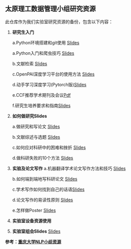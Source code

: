## 太原理工数据管理小组研究资源

此仓库作为我们实验室研究资源的备份，包含以下内容：

1. **研究生入门**

    a.Python环境搭建和git使用 [Slides](https://github.com/gqduke/tyut_dm_research_resources/blob/main/training_files/2019_1_Python%E7%8E%AF%E5%A2%83%E6%90%AD%E5%BB%BA%E4%B8%8EGit%E4%BD%BF%E7%94%A8.pdf)

    a.Python入门和爬虫技巧 [Slides](https://github.com/gqduke/tyut_dm_research_resources/blob/main/training_files/2018_0_python%26spider_training.pdf)

    b.文献检索 [Slides](https://github.com/gqduke/tyut_dm_research_resources/blob/main/training_files/2019_0_Literature_Research.pdf)

    c.OpenPAI深度学习平台的使用方法 [Slides](https://github.com/gqduke/tyut_dm_research_resources/blob/main/training_files/2019_2_OpenPAI_training.pdf)

    d.动手学习深度学习(Pytorch版)[Slides](https://github.com/gqduke/tyut_dm_research_resources/blob/main/training_files/%E5%8A%A8%E6%89%8B%E5%AD%A6%E6%B7%B1%E5%BA%A6%E5%AD%A6%E4%B9%A0pytorch%E7%89%88.pdf)
    
    e.CCF推荐学术期刊及会议[Pdf](https://github.com/gqduke/tyut_dm_research_resources/blob/main/research_sources/CCF%E6%8E%A8%E8%8D%90%E5%9B%BD%E9%99%85%E5%AD%A6%E6%9C%AF%E4%BC%9A%E8%AE%AE%E5%92%8C%E6%9C%9F%E5%88%8A%E7%9B%AE%E5%BD%95-2019.pdf)
    
    f.研究生培养要求和指南[Slides](https://github.com/gqduke/tyut_dm_research_resources/blob/main/research_sources/%E7%A0%94%E7%A9%B6%E7%94%9F%E5%9F%B9%E5%85%BB%E8%A6%81%E6%B1%82%E5%92%8C%E6%8C%87%E5%8D%97-%E5%8D%97%E5%A4%A7%20%E9%BB%84%E5%AE%9C%E5%8D%8E.pdf)

2. **如何做研究Slides**

    a.做研究和写论文 [Slides](https://github.com/gqduke/tyut_dm_research_resources/blob/main/research_sources/%E5%81%9A%E7%A0%94%E7%A9%B6%E4%B8%8E%E5%86%99%E8%AE%BA%E6%96%87-%E5%8D%97%E5%A4%A7%20%E5%91%A8%E5%BF%97%E5%8D%8E.pdf)

    b.文献综述与选题 [Slides](https://github.com/gqduke/tyut_dm_research_resources/blob/main/research_sources/%E6%96%87%E7%8C%AE%E7%BB%BC%E8%BF%B0%E4%B8%8E%E7%A0%94%E7%A9%B6%E9%80%89%E9%A2%98-%E6%B8%85%E5%8D%8E%20%E5%88%98%E7%9F%A5%E8%BF%9C.pdf)

    c.如何应对科研中的困难和挫折 [Slides](https://github.com/gqduke/tyut_dm_research_resources/blob/main/research_sources/%E5%A6%82%E4%BD%95%E5%BA%94%E5%AF%B9%E7%A7%91%E7%A0%94%E4%B8%AD%E7%9A%84%E5%9B%B0%E9%9A%BE%E5%92%8C%E6%8C%AB%E6%8A%98.pdf)

    d.做科研失败的10个方法 [Slides](https://github.com/gqduke/tyut_dm_research_resources/blob/main/research_sources/%E5%81%9A%E5%A4%B1%E8%B4%A5%E7%A7%91%E7%A0%94%E7%9A%8410%E4%B8%AA%E6%96%B9%E6%B3%95-%E5%8C%97%E5%A4%A7%20%E4%B8%87%E5%B0%8F%E5%86%9B.pdf)
      
    
3. **实验及论文写作**
    a.机器翻译学术论文写作方法和技巧 [Slides](https://github.com/cqunlp/research_resources/blob/master/research_sources/%E6%9C%BA%E5%99%A8%E7%BF%BB%E8%AF%91%E5%AD%A6%E6%9C%AF%E8%AE%BA%E2%BD%82%E6%96%87%E5%86%99%E4%BD%9C%E2%BD%85%E6%96%B9%E6%B3%95%E5%92%8C%E6%8A%80%E5%B7%A7.pdf)

    b.如何端到端地写科研论文 [Slides](https://github.com/gqduke/tyut_dm_research_resources/blob/main/research_sources/%E5%A6%82%E4%BD%95%E7%AB%AF%E5%88%B0%E7%AB%AF%E5%9C%B0%E5%86%99%E7%A7%91%E7%A0%94%E8%AE%BA%E6%96%87-%E5%A4%8D%E6%97%A6%20%E9%82%B1%E9%94%A1%E9%B9%8F.pdf)
    
    c.学术写作如何找到自己的话语[Slides](https://github.com/gqduke/tyut_dm_research_resources/blob/main/research_sources/(%E5%AD%A6%E6%9C%AF%E5%86%99%E4%BD%9C%E4%B8%AD%E5%A6%82%E4%BD%95%E6%89%BE%E5%88%B0%E5%B1%9E%E4%BA%8E%E8%87%AA%E5%B7%B1%E7%9A%84%E8%AF%9D%E8%AF%AD)Finding%20Your%20Voice%20as%20an%20Academic%20Writer%20and%20Writing%20Clearly.pdf)
    
    d.论文写作的易读性原则 [Slides](https://github.com/gqduke/tyut_dm_research_resources/blob/main/research_sources/%E8%AE%BA%E6%96%87%E5%86%99%E4%BD%9C%E7%9A%84%E6%98%93%E8%AF%BB%E6%80%A7%E5%8E%9F%E5%88%99.pdf)

    e.怎样做Poster [Slides](https://github.com/gqduke/tyut_dm_research_resources/blob/main/research_sources/%E5%A6%82%E4%BD%95%E5%81%9A%E4%B8%80%E4%B8%AA%E7%B2%BE%E5%BD%A9%E7%9A%84%E5%AD%A6%E6%9C%AF%E6%8A%A5%E5%91%8A-%E5%93%88%E5%B7%A5%E5%A4%A7%20%E8%BD%A6%E4%B8%87%E7%BF%94.pdf)
   
   
4. **实验室设备资源使用**

6. **实验室组会Slides** [Slides](https://github.com/cqunlp/research_resources/tree/master/group_meeting)
 
 **参考：[重庆大学NLP小组资源](https://github.com/cqunlp/research_resources)**
